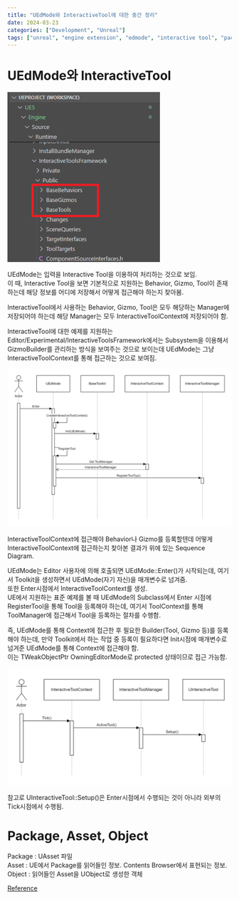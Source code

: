 ```yaml
---
title: "UEdMode와 InteractiveTool에 대한 중간 정리"
date: 2024-03-23
categories: ["Development", "Unreal"]
tags: ["unreal", "engine extension", "edmode", "interactive tool", "package, asset, object"]
---
```


# UEdMode와 InteractiveTool

![](/images/316240255-324caf38-eb20-4e67-8b49-7905c1fc24f6.png)

UEdMode는 입력을 Interactive Tool을 이용하여 처리하는 것으로 보임.
<br>
이 때, Interactive Tool을 보면 기본적으로 지원하는 Behavior, Gizmo, Tool이 존재하는데 해당 정보를 어디에 저장해서 어떻게 접근해야 하는지 찾아봄.

InteractiveTool에서 사용하는 Behavior, Gizmo, Tool은 모두 해당하는 Manager에 저장되어야 하는데 해당 Manager는 모두 InteractiveToolContext에 저장되어야 함.

InteractiveTool에 대한 예제를 지원하는 Editor/Experimental/InteractiveToolsFramework에서는 Subsystem을 이용해서 GizmoBuilder를 관리하는 방식을 보여주는 것으로 보이는데 UEdMode는 그냥 InteractiveToolContext를 통해 접근하는 것으로 보여짐.

![](/images/2cf966fd-600f-4f7f-ba2a-089ab9c4b1a8.png)

InteractiveToolContext에 접근해야 Behavior나 Gizmo를 등록할텐데 어떻게 InteractiveToolContext에 접근하는지 찾아본 결과가 위에 있는 Sequence Diagram.

UEdMode는 Editor 사용자에 의해 호출되면 UEdMode::Enter()가 시작되는데, 여기서 Toolkit을 생성하면서 UEdMode(자기 자신)을 매개변수로 넘겨줌.
<br>
또한 Enter시점에서 InteractiveToolContext를 생성.
<br>
UE에서 지원하는 표준 예제를 볼 때 UEdMode의 Subclass에서 Enter 시점에 RegisterTool을 통해 Tool을 등록해야 하는데, 여기서 ToolContext를 통해 ToolManager에 접근해서 Tool을 등록하는 절차를 수행함.

즉, UEdMode를 통해 Context에 접근한 후 필요한 Builder(Tool, Gizmo 등)를 등록해야 하는데, 만약 Toolkit에서 하는 작업 중 등록이 필요하다면 Init시점에 매개변수로 넘겨준 UEdMode를 통해 Context에 접근해야 함.
<br>
이는 TWeakObjectPtr<UEdMode> OwningEditorMode로 protected 상태이므로 접근 가능함.

![](/images/4085523530406bff-45ae-4500-8868-bf4a7aa2b463.png)

참고로 UInteractiveTool::Setup()은 Enter시점에서 수행되는 것이 아니라 외부의 Tick시점에서 수행됨.

# Package, Asset, Object
Package : UAsset 파일
<br>
Asset : UE에서 Package를 읽어들인 정보. Contents Browser에서 표현되는 정보.
<br>
Object : 읽어들인 Asset을 UObject로 생성한 객체

[Reference](https://lifeisforu.tistory.com/360)
